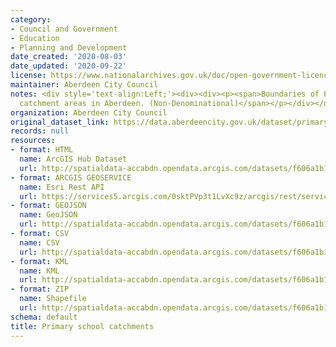 ```yaml
---
category:
- Council and Government
- Education
- Planning and Development
date_created: '2020-08-03'
date_updated: '2020-09-22'
license: https://www.nationalarchives.gov.uk/doc/open-government-licence/version/3/
maintainer: Aberdeen City Council
notes: <div style='text-align:Left;'><div><div><p><span>Boundaries of Primary School
  catchment areas in Aberdeen. (Non-Denominational)</span></p></div></div></div>
organization: Aberdeen City Council
original_dataset_link: https://data.aberdeencity.gov.uk/dataset/primary-school-catchments1
records: null
resources:
- format: HTML
  name: ArcGIS Hub Dataset
  url: http://spatialdata-accabdn.opendata.arcgis.com/datasets/f606a1b1b5b746aea68955d5d8458e6e_0
- format: ARCGIS GEOSERVICE
  name: Esri Rest API
  url: https://services5.arcgis.com/0sktPVp3t1LvXc9z/arcgis/rest/services/Primary_School_Catchments/FeatureServer/0
- format: GEOJSON
  name: GeoJSON
  url: http://spatialdata-accabdn.opendata.arcgis.com/datasets/f606a1b1b5b746aea68955d5d8458e6e_0.geojson?outSR={"latestWkid":27700,"wkid":27700}
- format: CSV
  name: CSV
  url: http://spatialdata-accabdn.opendata.arcgis.com/datasets/f606a1b1b5b746aea68955d5d8458e6e_0.csv?outSR={"latestWkid":27700,"wkid":27700}
- format: KML
  name: KML
  url: http://spatialdata-accabdn.opendata.arcgis.com/datasets/f606a1b1b5b746aea68955d5d8458e6e_0.kml?outSR={"latestWkid":27700,"wkid":27700}
- format: ZIP
  name: Shapefile
  url: http://spatialdata-accabdn.opendata.arcgis.com/datasets/f606a1b1b5b746aea68955d5d8458e6e_0.zip?outSR={"latestWkid":27700,"wkid":27700}
schema: default
title: Primary school catchments
---
```

